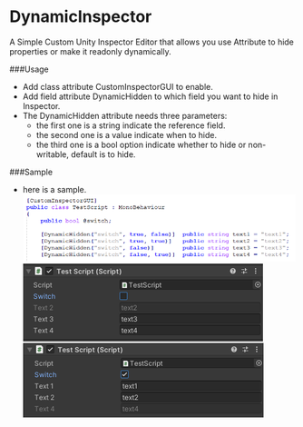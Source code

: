 # DynamicInspector
A Simple Custom Unity Inspector Editor that allows you use Attribute to hide properties or make it readonly dynamically.

###Usage
+ Add class attribute CustomInspectorGUI to enable.
+ Add field attribute DynamicHidden to which field you want to hide in Inspector.
+ The DynamicHidden attribute needs three parameters:
    - the first one is a string indicate the reference field. 
    - the second one is a value indicate when to hide.
    - the third one is a bool option indicate whether to hide or non-writable, default is to hide. 

###Sample
* here is a sample.
![sample](https://raw.githubusercontent.com/powerpants/DynamicInspector/main/Doc/code.png "code")
![sample](https://raw.githubusercontent.com/powerpants/DynamicInspector/main/Doc/Inspector1.png "code")
![sample](https://raw.githubusercontent.com/powerpants/DynamicInspector/main/Doc/Inspector2.png "code")